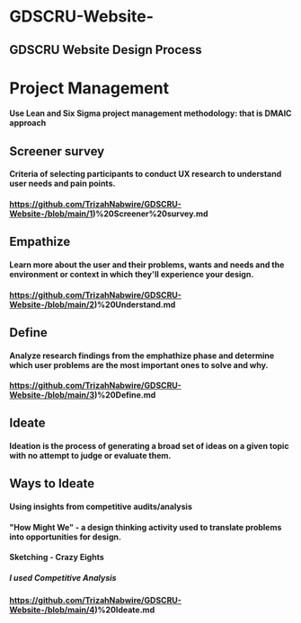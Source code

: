 # GDSCRU-Website-
## GDSCRU Website Design Process
  #    Project Management
  #### Use Lean and Six Sigma project management methodology: that is DMAIC approach
   
  ##    Screener survey
  #### Criteria of selecting participants to conduct UX research to understand user needs and pain points.
  #### https://github.com/TrizahNabwire/GDSCRU-Website-/blob/main/1)%20Screener%20survey.md
 
 
 ##    Empathize
 #### Learn more about the user and their problems, wants and needs and the environment or context in which they'll experience your design.
 #### https://github.com/TrizahNabwire/GDSCRU-Website-/blob/main/2)%20Understand.md
 
 
 ##    Define
 ####  Analyze research findings from the emphathize phase and determine which user problems are the most important ones to solve and why.
 ####  https://github.com/TrizahNabwire/GDSCRU-Website-/blob/main/3)%20Define.md
 
 
 ##    Ideate
 ####  Ideation is the process of generating a broad set of ideas on a given topic with no attempt to judge or evaluate them.
 ## Ways to Ideate
 #### Using insights from competitive audits/analysis
 #### "How Might We" - a design thinking activity used to translate problems into opportunities for design.
 #### Sketching - Crazy Eights
 
##### I used Competitive Analysis
#### https://github.com/TrizahNabwire/GDSCRU-Website-/blob/main/4)%20Ideate.md
